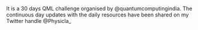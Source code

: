 It is a 30 days QML challenge organised by @quantumcomputingindia. The continuous day updates with the daily resources have been shared on my Twitter handle @Physicla_
